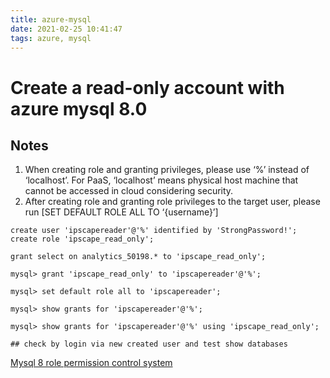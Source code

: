 ```yaml
---
title: azure-mysql
date: 2021-02-25 10:41:47
tags: azure, mysql
---
```

# Create a read-only account with azure mysql 8.0
## Notes
1. When creating role and granting privileges, please use ‘%’ instead of ‘localhost’. For PaaS, ‘localhost’ means physical host machine that cannot be accessed in cloud considering security.
2. After creating role and granting role privileges to the target user, please run [SET DEFAULT ROLE ALL TO ‘{username}’]

```
create user 'ipscapereader'@'%' identified by 'StrongPassword!';
create role 'ipscape_read_only';

grant select on analytics_50198.* to 'ipscape_read_only';

mysql> grant 'ipscape_read_only' to 'ipscapereader'@'%';

mysql> set default role all to 'ipscapereader';

mysql> show grants for 'ipscapereader'@'%';

mysql> show grants for 'ipscapereader'@'%' using 'ipscape_read_only';

## check by login via new created user and test show databases
```

[Mysql 8 role permission control system](https://dev.mysql.com/doc/refman/8.0/en/set-default-role.html "role permission control")

